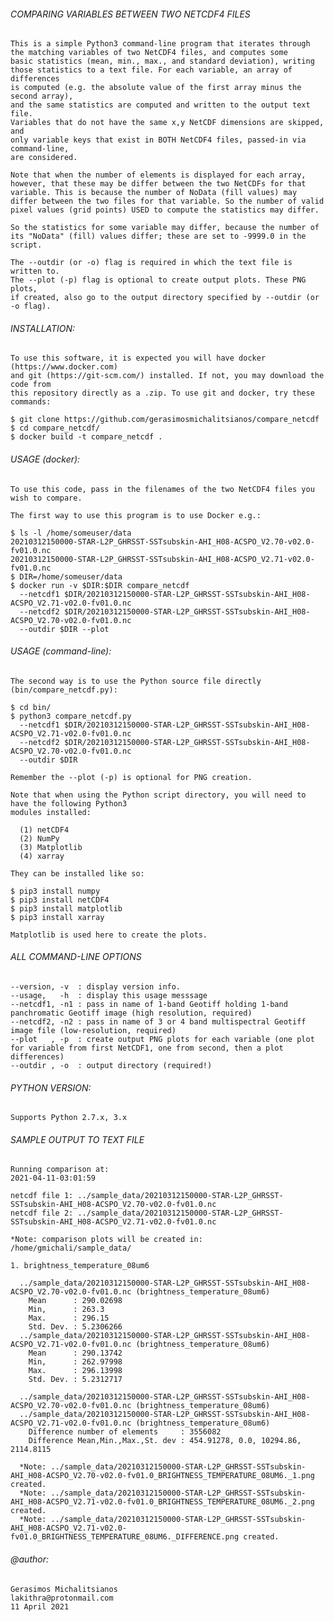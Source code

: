 ###### COMPARING VARIABLES BETWEEN TWO NETCDF4 FILES
    
    This is a simple Python3 command-line program that iterates through
    the matching variables of two NetCDF4 files, and computes some 
    basic statistics (mean, min., max., and standard deviation), writing
    those statistics to a text file. For each variable, an array of differences 
    is computed (e.g. the absolute value of the first array minus the second array), 
    and the same statistics are computed and written to the output text file. 
    Variables that do not have the same x,y NetCDF dimensions are skipped, and 
    only variable keys that exist in BOTH NetCDF4 files, passed-in via command-line, 
    are considered.
    
    Note that when the number of elements is displayed for each array,
    however, that these may be differ between the two NetCDFs for that
    variable. This is because the number of NoData (fill values) may
    differ between the two files for that variable. So the number of valid
    pixel values (grid points) USED to compute the statistics may differ.
    
    So the statistics for some variable may differ, because the number of 
    its "NoData" (fill) values differ; these are set to -9999.0 in the script.
    
    The --outdir (or -o) flag is required in which the text file is written to.
    The --plot (-p) flag is optional to create output plots. These PNG plots, 
    if created, also go to the output directory specified by --outdir (or -o flag).
   
###### INSTALLATION:

    To use this software, it is expected you will have docker (https://www.docker.com)
    and git (https://git-scm.com/) installed. If not, you may download the code from
    this repository directly as a .zip. To use git and docker, try these commands:

    $ git clone https://github.com/gerasimosmichalitsianos/compare_netcdf
    $ cd compare_netcdf/
    $ docker build -t compare_netcdf .
     
###### USAGE (docker):
 
    To use this code, pass in the filenames of the two NetCDF4 files you wish to compare.
    
    The first way to use this program is to use Docker e.g.:

    $ ls -l /home/someuser/data
    20210312150000-STAR-L2P_GHRSST-SSTsubskin-AHI_H08-ACSPO_V2.70-v02.0-fv01.0.nc
    20210312150000-STAR-L2P_GHRSST-SSTsubskin-AHI_H08-ACSPO_V2.71-v02.0-fv01.0.nc
    $ DIR=/home/someuser/data
    $ docker run -v $DIR:$DIR compare_netcdf 
      --netcdf1 $DIR/20210312150000-STAR-L2P_GHRSST-SSTsubskin-AHI_H08-ACSPO_V2.71-v02.0-fv01.0.nc 
      --netcdf2 $DIR/20210312150000-STAR-L2P_GHRSST-SSTsubskin-AHI_H08-ACSPO_V2.70-v02.0-fv01.0.nc
      --outdir $DIR --plot

###### USAGE (command-line):

    The second way is to use the Python source file directly (bin/compare_netcdf.py):
    
    $ cd bin/
    $ python3 compare_netcdf.py
      --netcdf1 $DIR/20210312150000-STAR-L2P_GHRSST-SSTsubskin-AHI_H08-ACSPO_V2.71-v02.0-fv01.0.nc 
      --netcdf2 $DIR/20210312150000-STAR-L2P_GHRSST-SSTsubskin-AHI_H08-ACSPO_V2.70-v02.0-fv01.0.nc
      --outdir $DIR
      
    Remember the --plot (-p) is optional for PNG creation.

    Note that when using the Python script directory, you will need to have the following Python3
    modules installed: 
    
      (1) netCDF4 
      (2) NumPy 
      (3) Matplotlib
      (4) xarray
      
    They can be installed like so:
    
    $ pip3 install numpy
    $ pip3 install netCDF4 
    $ pip3 install matplotlib
    $ pip3 install xarray
    
    Matplotlib is used here to create the plots.

###### ALL COMMAND-LINE OPTIONS

    --version, -v  : display version info.
    --usage,   -h  : display this usage messsage
    --netcdf1, -n1 : pass in name of 1-band Geotiff holding 1-band panchromatic Geotiff image (high resolution, required)
    --netcdf2, -n2 : pass in name of 3 or 4 band multispectral Geotiff image file (low-resolution, required)
    --plot   , -p  : create output PNG plots for each variable (one plot for variable from first NetCDF1, one from second, then a plot differences)
    --outdir , -o  : output directory (required!)
      
###### PYTHON VERSION:
     
    Supports Python 2.7.x, 3.x
       
###### SAMPLE OUTPUT TO TEXT FILE


    Running comparison at:
    2021-04-11-03:01:59

    netcdf file 1: ../sample_data/20210312150000-STAR-L2P_GHRSST-SSTsubskin-AHI_H08-ACSPO_V2.70-v02.0-fv01.0.nc
    netcdf file 2: ../sample_data/20210312150000-STAR-L2P_GHRSST-SSTsubskin-AHI_H08-ACSPO_V2.71-v02.0-fv01.0.nc

    *Note: comparison plots will be created in: /home/gmichali/sample_data/

    1. brightness_temperature_08um6

      ../sample_data/20210312150000-STAR-L2P_GHRSST-SSTsubskin-AHI_H08-ACSPO_V2.70-v02.0-fv01.0.nc (brightness_temperature_08um6)
        Mean      : 290.02698
        Min,      : 263.3
        Max.      : 296.15
        Std. Dev. : 5.2306266
      ../sample_data/20210312150000-STAR-L2P_GHRSST-SSTsubskin-AHI_H08-ACSPO_V2.71-v02.0-fv01.0.nc (brightness_temperature_08um6)
        Mean      : 290.13742
        Min,      : 262.97998
        Max.      : 296.13998
        Std. Dev. : 5.2312717

      ../sample_data/20210312150000-STAR-L2P_GHRSST-SSTsubskin-AHI_H08-ACSPO_V2.70-v02.0-fv01.0.nc (brightness_temperature_08um6)
      ../sample_data/20210312150000-STAR-L2P_GHRSST-SSTsubskin-AHI_H08-ACSPO_V2.71-v02.0-fv01.0.nc (brightness_temperature_08um6)
        Difference number of elements     : 3556082
        Difference Mean,Min.,Max.,St. dev : 454.91278, 0.0, 10294.86, 2114.8115

      *Note: ../sample_data/20210312150000-STAR-L2P_GHRSST-SSTsubskin-AHI_H08-ACSPO_V2.70-v02.0-fv01.0_BRIGHTNESS_TEMPERATURE_08UM6._1.png created.
      *Note: ../sample_data/20210312150000-STAR-L2P_GHRSST-SSTsubskin-AHI_H08-ACSPO_V2.71-v02.0-fv01.0_BRIGHTNESS_TEMPERATURE_08UM6._2.png created.
      *Note: ../sample_data/20210312150000-STAR-L2P_GHRSST-SSTsubskin-AHI_H08-ACSPO_V2.71-v02.0-fv01.0_BRIGHTNESS_TEMPERATURE_08UM6._DIFFERENCE.png created.
      
###### @author: 

    Gerasimos Michalitsianos
    lakithra@protonmail.com
    11 April 2021
